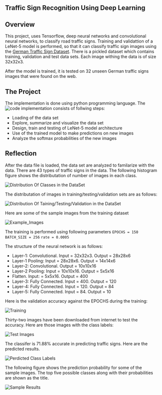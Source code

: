 [Code]: https://github.com/dringakn/CarND-Traffic-Sign-Classifier-Project/blob/master/Traffic_Sign_Classifier.ipynb
[//]: # "Image References"
[image1]: ./examples/Distribution_Of_Classes_in_the_DataSet.png "Distribution Of Classes in the DataSet"
[image2]: ./examples/Distribution_Of_Taining_Testing_Validation_in_the_DataSet.png "Distribution Of Taining/Testing/Validation in the DataSet"
[image3]: ./examples/Example_Images.png "Example_Images"
[image4]: ./examples/Training.png "Training"
[image5]: ./examples/Test_Images.png "Test Images"
[image6]: ./examples/Perdicted_Class_Labels.png "Perdicted Class Labels"
[image7]: ./examples/Sample_Results.png "Sample Results"

## Traffic Sign Recognition Using Deep Learning

Overview
---
This project, uses Tensorflow, deep neural networks and convolutional neural networks, to classify road traffic signs. Training and validattion of a LeNet-5 model is performed, so that it can classify traffic sign images using the [German Traffic Sign Dataset](http://benchmark.ini.rub.de/?section=gtsrb&subsection=dataset). There is a pickled dataset which contains training, validation and test data sets. Each image withing the data is of size 32x32x3. 

After the model is trained, it is tested on 32 unseen German traffic signs images that were found on the web. 


The Project
---
The implementation is done using python programming language. The ![code][Code] implementation consists of follwing steps:

* Loading of the data set
* Explore, summarize and visualize the data set
* Design, train and testing of LeNet-5 model architecture
* Use of the trained model to make predictions on new images
* Analyze the softmax probabilities of the new images

## Reflection

After the data file is loaded, the data set are analyzed to familarize with the data.
There are 43 types of traffic signs in the data. The following histogram figure shows the distributation of number of images in each class.

![][image1]

The distributation of images in training/testing/validation sets are as follows:

![][image2]

Here are some of the sample images from the training dataset

![][image3]

The training is performed using following parameters
`EPOCHS = 150`
`BATCH_SIZE = 256`
`rate = 0.0005`

The structure of the neural network is as follows:

* Layer-1: Convolutional. Input = 32x32x3. Output = 28x28x6
* Layer-1 Pooling: Input = 28x28x6. Output = 14x14x6
* Layer-2: Convolutional. Output = 10x10x16
* Layer-2 Pooling: Input = 10x10x16. Output = 5x5x16
* Flatten. Input: = 5x5x16. Output = 400
* Layer-3: Fully Connected. Input = 400. Output = 120
* Layer-4: Fully Connected. Input = 120. Output = 84
* Layer-5: Fully Connected. Input = 84. Output = 10

Here is the validation accuracy against the EPOCHS during the training:

![][image4]

Thirty-two images have been downloaded from internet to test the accuracy. Here are those images with the class labels:

![][image5]

The classifer is 71.88% accurate in predicting traffic signs. Here are the predicted results.

![][image6]

The following figure shows the prediction probability for some of the sample images. The top five possible classes along with their probabilities are shown as the title.

![][image7]
